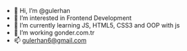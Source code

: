 - 👋 Hi, I’m @gulerhan
- 👀 I’m interested in Frontend Development
- 🌱 I’m currently learning JS, HTML5, CSS3 and OOP with js
- 💞️ I’m working gonder.com.tr
- 📫 gulerhan6@gmail.com

<!---
gulerhan/gulerhan is a ✨ special ✨ repository because its `README.md` (this file) appears on your GitHub profile.
You can click the Preview link to take a look at your changes.
--->

